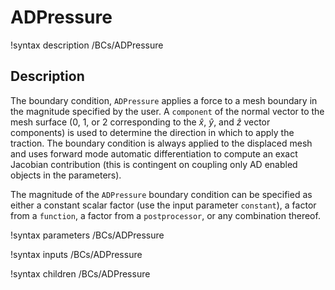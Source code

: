 # ADPressure

!syntax description /BCs/ADPressure

## Description

The boundary condition, `ADPressure` applies a force to a mesh boundary in the
magnitude specified by the user. A `component` of the normal vector to the mesh
surface (0, 1, or 2 corresponding to the $\hat{x}$, $\hat{y}$, and $\hat{z}$
vector components) is used to determine the direction in which to apply the
traction. The boundary condition is always applied to the displaced mesh and
uses forward mode automatic differentiation to compute an exact Jacobian
contribution (this is contingent on coupling only AD enabled objects in the
parameters).

The magnitude of the `ADPressure` boundary condition can be specified as either
a constant scalar factor (use the input parameter `constant`), a factor from a
`function`, a factor from a `postprocessor`, or any combination thereof.

!syntax parameters /BCs/ADPressure

!syntax inputs /BCs/ADPressure

!syntax children /BCs/ADPressure
